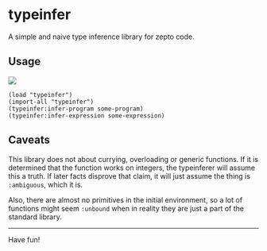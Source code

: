 # typeinfer

A simple and naive type inference library for zepto code.

## Usage

![](http://g.recordit.co/MpcMHlJOER.gif)

```
(load "typeinfer")
(import-all "typeinfer")
(typeinfer:infer-program some-program)
(typeinfer:infer-expression some-expression)
```

## Caveats

This library does not about currying, overloading
or generic functions. If it is determined that
the function works on integers, the typeinferer
will assume this a truth. If later facts disprove that
claim, it will just assume the thing is `:ambiguous`,
which it is.

Also, there are almost no primitives in the initial
environment, so a lot of functions might seem
`:unbound` when in reality they are just a part
of the standard library.

<hr/>

Have fun!
